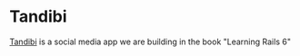# Tandibi

[Tandibi](https://tandibi.com) is a social media app we are building in the book "Learning Rails 6"
